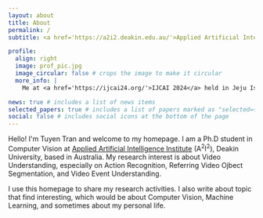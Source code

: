 ```yaml
---
layout: about
title: About
permalink: /
subtitle: <a href='https://a2i2.deakin.edu.au/'>Applied Artificial Intelligence Institute</a> (A<sup>2</sup>I<sup>2</sup>), Deakin University.

profile:
  align: right
  image: prof_pic.jpg
  image_circular: false # crops the image to make it circular
  more_info: |
    Me at <a href='https://ijcai24.org/'>IJCAI 2024</a> held in Jeju Island, North Korea.

news: true # includes a list of news items
selected_papers: true # includes a list of papers marked as "selected={true}"
social: false # includes social icons at the bottom of the page
---
```


Hello! I'm Tuyen Tran and welcome to my homepage. I am a Ph.D student in Computer Vision at <a href='https://a2i2.deakin.edu.au/'>Applied Artificial Intelligence Institute</a> (A<sup>2</sup>I<sup>2</sup>), Deakin University, based in Australia. My research interest is about Video Understanding, especially on Action Recognition, Referring Video Ojbect Segmentation, and Video Event Understanding.

I use this homepage to share my research activities. I also write about topic that find interesting, which would be about Computer Vision, Machine Learning, and sometimes about my personal life.
<!--  I am fortunate to work under the supervision of [Prof. Truyen Tran](https://truyentran.github.io/), [Dr. Thao Le](https://thaolmk54.github.io/), and [Dr. Vuong Le](https://vuongle2.github.io/). -->
<!-- I hope you will find somthing useful there -->
<!-- How to navigate in this homepage -->